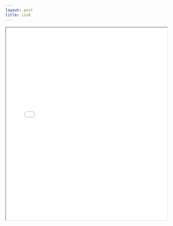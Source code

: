 ```yaml
---
layout: post
title: iss8
---
```


<div class="pdf-container">
<iframe src="/ea/assets/pdfs/iss8.pdf" height="600" width="100%" allowFullScreen="true"></iframe>
</div>

